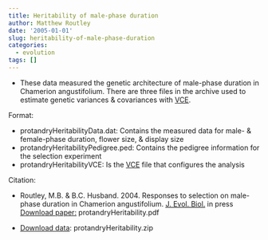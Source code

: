 ```yaml
---
title: Heritability of male-phase duration
author: Matthew Routley
date: '2005-01-01'
slug: heritability-of-male-phase-duration
categories:
  - evolution
tags: []
---
```


<ul>
<li>These data measured the genetic architecture of male-phase duration in <span class="SpeciesName">Chamerion angustifolium</span>. There are three files in the archive used to estimate genetic variances &amp; covariances with <a href="http://www.tzv.fal.de/~eg/">VCE</a>.</li>
</ul>
<p>Format:</p>

<ul>
<li>protandryHeritabilityData.dat: Contains the measured data for male- &amp; female-phase duration, flower size, &amp; display size</li>
<li>protandryHeritabilityPedigree.ped: Contains the pedigree information for the selection experiment</li>
<li>protandryHeritabilityVCE: Is the <a href="http://www.tzv.fal.de/~eg/">VCE</a> file that configures the analysis</li>
</ul>
<p>Citation:</p>

<ul>
<li><p>Routley, M.B. &amp; B.C. Husband. 2004. Responses to selection on male-phase duration in <span class="SpeciesName">Chamerion angustifolium</span>. <a href="http://www.eseb.org/jeb.htm"><abbr title="Journal of Evolutionary Biology">J. Evol. Biol.</abbr></a> in press <a class="documentLink" href="http://public.me.com/mroutley">Download paper:</a> protandryHeritability.pdf</p></li>
<li><p><a href="http://public.me.com/mroutley">Download data</a>: protandryHeritability.zip</p></li>
</ul>
